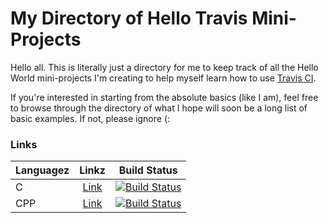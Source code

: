 # My Directory of Hello Travis Mini-Projects #

Hello all. This is literally just a directory for me to keep track of all the Hello World mini-projects I'm creating to help myself learn how to use [Travis CI](https://travis-ci.org/).

If you're interested in starting from the absolute basics (like I am), feel free to browse through the directory of what I hope will soon be a long list of basic examples. If not, please ignore (:

### Links ###
Languagez | Linkz | Build Status
--------- |:----: |:-----------:
C         | [Link](https://github.com/ryanku98/hello-travis-c/tree/master) | [![Build Status](https://travis-ci.com/ryanku98/hello-travis-c.svg?branch=master)](https://travis-ci.com/ryanku98/hello-travis-c)
CPP       | [Link](https://github.com/ryanku98/hello-travis-cpp/tree/master) | [![Build Status](https://travis-ci.com/ryanku98/hello-travis-cpp.svg?branch=master)](https://travis-ci.com/ryanku98/hello-travis-cpp)
